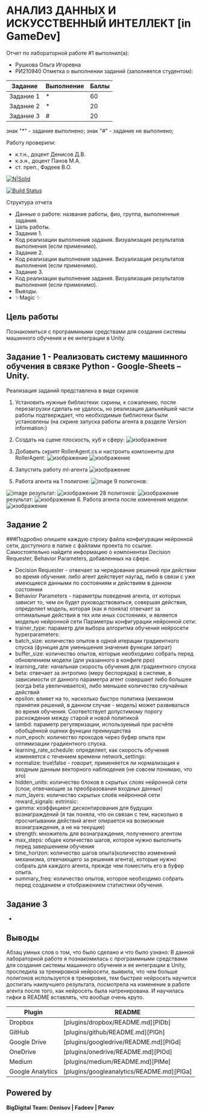 # АНАЛИЗ ДАННЫХ И ИСКУССТВЕННЫЙ ИНТЕЛЛЕКТ [in GameDev]
Отчет по лабораторной работе #1 выполнил(а):
- Рушкова Ольга Игоревна
- РИ210940
Отметка о выполнении заданий (заполняется студентом):

| Задание | Выполнение | Баллы |
| ------ | ------ | ------ |
| Задание 1 | * | 60 |
| Задание 2 | * | 20 |
| Задание 3 | # | 20 |

знак "*" - задание выполнено; знак "#" - задание не выполнено;

Работу проверили:
- к.т.н., доцент Денисов Д.В.
- к.э.н., доцент Панов М.А.
- ст. преп., Фадеев В.О.

[![N|Solid](https://cldup.com/dTxpPi9lDf.thumb.png)](https://nodesource.com/products/nsolid)

[![Build Status](https://travis-ci.org/joemccann/dillinger.svg?branch=master)](https://travis-ci.org/joemccann/dillinger)

Структура отчета

- Данные о работе: название работы, фио, группа, выполненные задания.
- Цель работы.
- Задание 1.
- Код реализации выполнения задания. Визуализация результатов выполнения (если применимо).
- Задание 2.
- Код реализации выполнения задания. Визуализация результатов выполнения (если применимо).
- Задание 3.
- Код реализации выполнения задания. Визуализация результатов выполнения (если применимо).
- Выводы.
- ✨Magic ✨

## Цель работы
Познакомиться с программными средствами для создания системы машинного обучения и ее интеграции в Unity.

## Задание 1 - Реализовать систему машинного обучения в связке Python - Google-Sheets – Unity.

Реализация заданий представлена в виде скринов
1. Установить нужные библиотеки: скрины, к сожалению, после перезагрузки сделать не удалось, но реализация дальнейшей части работы подтверждает, что необходимые библиотеки были установлены (на скрине запуска работы агента в разделе  Version information:)

2. Создать на сцене плоскость, куб и сферу:
![изображение](https://user-images.githubusercontent.com/98802409/198323924-83a1c293-b916-40d3-acd4-0cbce74c96e4.png)
3. Добавить скрипт RollerAgent.cs и настроить компоненты для RollerAgent:
![изображение](https://user-images.githubusercontent.com/98802409/198324194-0e7426eb-57b9-47ff-9303-eafb0b554aff.png)
![изображение](https://user-images.githubusercontent.com/98802409/198324284-85fa6b84-d376-47fb-8ead-22d9e17fe687.png)

4. Запустить работу ml-агента
![изображение](https://user-images.githubusercontent.com/98802409/200939505-afdc5bec-c253-420d-9e6e-1da9f0126057.png)
5. Работа агента на 1 полигоне:
![image](https://github.com/SomEnaMeforme/DA-in-GameDev-lab1/blob/task_3/%D0%B4%D0%BB%D1%8F%20%D0%BB%D0%B0%D0%B1%D1%8B%20-1.gif)
9 полигонов:

![image](https://github.com/SomEnaMeforme/DA-in-GameDev-lab1/blob/task_3/%D0%B4%D0%BB%D1%8F%20%D0%BB%D0%B0%D0%B1%D1%8B%20-9.gif)
результат:
![изображение](https://user-images.githubusercontent.com/98802409/200949926-f23cad0a-cdb7-4590-85cd-010d4ae445ca.png)
28 полигонов:
![изображение](https://github.com/SomEnaMeforme/DA-in-GameDev-lab1/blob/task_3/%D0%B4%D0%BB%D1%8F%20%D0%BB%D0%B0%D0%B1%D1%8B%20-%2028.gif)
результат:
![изображение](https://user-images.githubusercontent.com/98802409/200953043-2dddfe57-19fa-4c0f-9a81-f85d13db73ed.png)
6. Работа агента после изменения модели: 
![изображение](https://github.com/SomEnaMeforme/DA-in-GameDev-lab1/blob/task_3/%D0%B4%D0%BB%D1%8F%20%D0%BB%D0%B0%D0%B1%D1%8B%20-1.2.gif)




## Задание 2
###Подробно опишите каждую строку файла конфигурации нейронной сети, доступного в папке с файлами проекта по ссылке. Самостоятельно найдите информацию о компонентах Decision Requester, Behavior Parameters, добавленных на сфере.

+ Decision Requester - отвечает за чередование решений при действии во время обучения: либо агент действует наугад, либо в связи с уже имеющиеся данными по состояниям и действиям в данном состоянии
+ Behavior Parameters - параметры поведения агента, от которых зависит то, чем он будет руководствоваться, совершая действия, определяет модель, которая (как я поняла) отвечает за оптимальные действия в тех или иных состояниях, и является моделью нейронной сети
Параметры конфигурации нейронной сети: 
+ trainer_type: параметр для выбора алгоритма обучения нейросети 
hyperparameters:
+ batch_size: количество опытов в одной итерации градиентного спуска (функция для уменьшения значения функции затрат)
+ buffer_size: количество опытов, которые необходимо собрать перед обновлением модели (для указанного в конфиге ppo)
+ learning_rate: начальная скорость обучения для градиентного спуска 
+ beta: отвечает за энтропию (меру беспорядка) в системе, в зависимости от данного параметра агент совершает либо большее (когда beta увеличивается), либо меньшее количество случайных действий
+ epsilon: влияет на то, насколько быстро политика (механизм принятия решений, в данном случае - модель) может развиваться во время обучения. Соответствует допустимому порогу расхождения между старой и новой политикой
+ lambd: параметр регуляризации, используемый при расчёте обобщённой оценки функции преимущества 
+ num_epoch: количество проходов через буфер опыта при оптимизации градиентного спуска.
+ learning_rate_schedule: определяет, как скорость обучения изменяется с течением времени
network_settings:
+ normalize: true\false - говорит, применяется ли нормализация к входным данным векторного наблюдения (не совсем понимаю, что это)
+ hidden_units: количество блоков в скрытых слоях нейронной сети (слои, отвечающие за преобразования входных данных) 
+ num_layers: количество скрытых слоёв нейронной сети 
reward_signals:
extrinsic:
+ gamma: коэффициент дисконтирования для будущих вознаграждений (я так поняла, что он связан с тем, насколько в просчитывании действий агент опирается на возможные вознаграждения, а не на текущие)
+ strength: множитель для вознаграждения, полученного агентом
+ max_steps: общее количество шагов, которое нужно выполнить перед завершением обучения
+ time_horizon: количество шагов опыта(количество изменений механизма, отвечающего за решения агента), которые нужно собрать для каждого агента, прежде чем поместить его в буфер опыта.
+ summary_freq: количество опытов, которое необходимо собрать перед созданием и отображением статистики обучения.

 

## Задание 3
-
## Выводы

Абзац умных слов о том, что было сделано и что было узнано:
В данной лабораторной работе я познакомилась с программными средствами для создания системы машинного обучения и ее интеграции в Unity, проследила за тренировкой нейросети, выявила, что чем больше полигонов используется в тренировке, тем быстрее нейросеть научится достигать наилучшего результата, посмотрела на изменение в работе агента после того, как нейросеть была натренирована. И научилась гифки в README вставлять, что вообще очень круто.


| Plugin | README |
| ------ | ------ |
| Dropbox | [plugins/dropbox/README.md][PlDb] |
| GitHub | [plugins/github/README.md][PlGh] |
| Google Drive | [plugins/googledrive/README.md][PlGd] |
| OneDrive | [plugins/onedrive/README.md][PlOd] |
| Medium | [plugins/medium/README.md][PlMe] |
| Google Analytics | [plugins/googleanalytics/README.md][PlGa] |

## Powered by

**BigDigital Team: Denisov | Fadeev | Panov**
